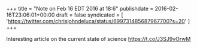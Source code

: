 +++
title = "Note on Feb 16 EDT 2016 at 18:6"
publishdate = 2016-02-16T23:06:01+00:00
draft = false
syndicated = [ 'https://twitter.com/chrisjohndeluca/status/699731485687967700?s=20' ]
+++

Interesting article on the current state of science  https://t.co/J3SJ9vOrwM
